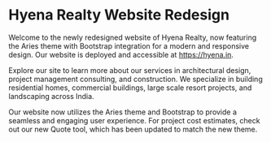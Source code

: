 # Hyena Realty Website Redesign

Welcome to the newly redesigned website of Hyena Realty, now featuring the Aries theme with Bootstrap integration for a modern and responsive design. Our website is deployed and accessible at https://hyena.in.

Explore our site to learn more about our services in architectural design, project management consulting, and construction. We specialize in building residential homes, commercial buildings, large scale resort projects, and landscaping across India.

Our website now utilizes the Aries theme and Bootstrap to provide a seamless and engaging user experience. For project cost estimates, check out our new Quote tool, which has been updated to match the new theme.
